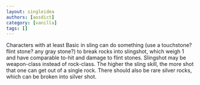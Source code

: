 ```yaml
---
layout: singleidea
authors: [aosdict]
category: [vanilla]
tags: []
---
```

Characters with at least Basic in sling can do something (use a touchstone? flint stone? any gray stone?) to break rocks into slingshot, which weigh 1 and have comparable to-hit and damage to flint stones. Slingshot may be weapon-class instead of rock-class. The higher the sling skill, the more shot that one can get out of a single rock. There should also be rare silver rocks, which can be broken into silver shot.
